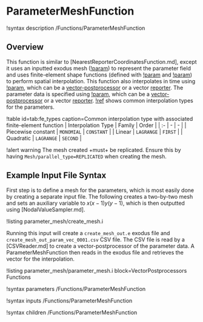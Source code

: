 # ParameterMeshFunction

!syntax description /Functions/ParameterMeshFunction

## Overview

This function is similar to [NearestReporterCoordinatesFunction.md], except it uses an inputted exodus mesh ([!param](/Functions/ParameterMeshFunction/exodus_mesh)) to represent the parameter field and uses finite-element shape functions (defined with [!param](/Functions/ParameterMeshFunction/family) and [!param](/Functions/ParameterMeshFunction/order)) to perform spatial interpolation. This function also interpolates in time using [!param](/Functions/ParameterMeshFunction/time_name), which can be a [vector-postprocessor](VectorPostprocessors/index.md) or a vector [reporter](Reporters/index.md). The parameter data is specified using [!param](/Functions/ParameterMeshFunction/parameter_name), which can be a [vector-postprocessor](VectorPostprocessors/index.md) or a vector [reporter](Reporters/index.md). [!ref](tab:fe_types) shows common interpolation types for the parameters.

!table id=tab:fe_types caption=Common interpolation type with associated finite-element function
| Interpolation Type | Family | Order |
| :- | - | - |
| Piecewise constant | `MONOMIAL` | `CONSTANT` |
| Linear | `LAGRANGE` | `FIRST` |
| Quadratic | `LAGRANGE` | `SECOND` |

!alert warning
The mesh created +must+ be replicated. Ensure this by having `Mesh/parallel_type=REPLICATED` when creating the mesh.

## Example Input File Syntax

First step is to define a mesh for the parameters, which is most easily done by creating a separate input file. The following creates a two-by-two mesh and sets an auxiliary variable to $x(x-1)y(y-1)$, which is then outputted using [NodalValueSampler.md].

!listing parameter_mesh/create_mesh.i

Running this input will create a `create_mesh_out.e` exodus file and `create_mesh_out_param_vec_0001.csv` CSV file. The CSV file is read by a [CSVReader.md] to create a vector-postprocessor of the parameter data. A ParameterMeshFunction then reads in the exodus file and retrieves the vector for the interpolation.

!listing parameter_mesh/parameter_mesh.i block=VectorPostprocessors Functions

!syntax parameters /Functions/ParameterMeshFunction

!syntax inputs /Functions/ParameterMeshFunction

!syntax children /Functions/ParameterMeshFunction
